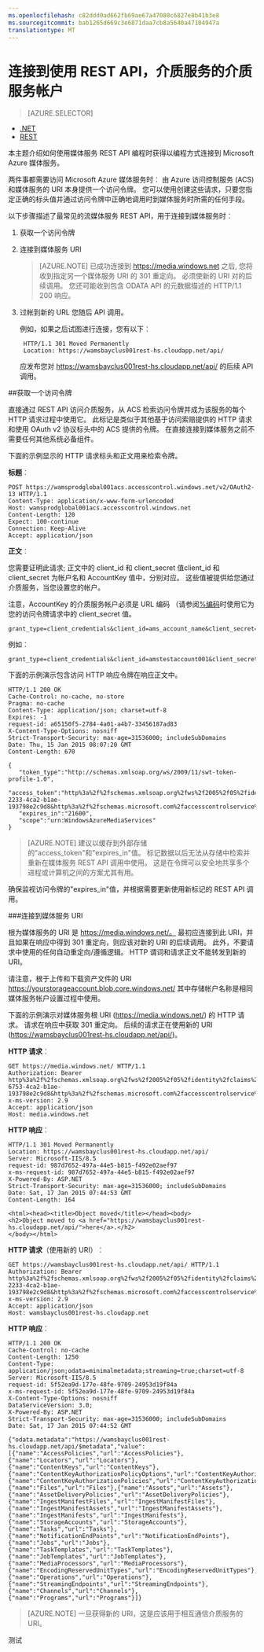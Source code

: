```yaml
---
ms.openlocfilehash: c82ddd0ad662fb69ae67a47080c6827e8b41b3e8
ms.sourcegitcommit: bab1265d669c3e6871daa7cb8a5640a47104947a
translationtype: MT
---
```

<properties 
    pageTitle="连接到使用 REST API，媒体服务帐户" 
    description="本主题演示如何连接到媒体服务 uisng REST API。" 
    services="media-services" 
    documentationCenter="" 
    authors="Juliako" 
    manager="dwrede" 
    editor=""/>

<tags 
    ms.service="media-services" 
    ms.workload="media" 
    ms.tgt_pltfrm="na" 
    ms.devlang="dotnet" 
    ms.topic="article" 
    ms.date="08/11/2015"
    ms.author="juliako"/>


# 连接到使用 REST API，介质服务的介质服务帐户

> [AZURE.SELECTOR]
- [.NET](media-services-dotnet-connect_programmatically.md)
- [REST](media-services-rest-connect_programmatically.md)

本主题介绍如何使用媒体服务 REST API 编程时获得以编程方式连接到 Microsoft Azure 媒体服务。

两件事都需要访问 Microsoft Azure 媒体服务时︰ 由 Azure 访问控制服务 (ACS) 和媒体服务的 URI 本身提供一个访问令牌。 您可以使用创建这些请求，只要您指定正确的标头值并通过访问令牌中正确地调用时到媒体服务时所需的任何手段。

以下步骤描述了最常见的流媒体服务 REST API，用于连接到媒体服务时︰

1. 获取一个访问令牌 
2. 连接到媒体服务 URI 

    >[AZURE.NOTE] 已成功连接到 https://media.windows.net 之后, 您将收到指定另一个媒体服务 URI 的 301 重定向。 必须使新的 URI 对的后续调用。
您还可能收到包含 ODATA API 的元数据描述的 HTTP/1.1 200 响应。

3. 过帐到新的 URL 您随后 API 调用。 

    例如，如果之后试图进行连接，您有以下︰

        HTTP/1.1 301 Moved Permanently
        Location: https://wamsbayclus001rest-hs.cloudapp.net/api/

    应发布您对 https://wamsbayclus001rest-hs.cloudapp.net/api/ 的后续 API 调用。

##获取一个访问令牌

直接通过 REST API 访问介质服务，从 ACS 检索访问令牌并成为该服务的每个 HTTP 请求过程中使用它。 此标记是类似于其他基于访问索赔提供的 HTTP 请求和使用 OAuth v2 协议标头中的 ACS 提供的令牌。 在直接连接到媒体服务之前不需要任何其他系统必备组件。

下面的示例显示的 HTTP 请求标头和正文用来检索令牌。

**标题**︰

    POST https://wamsprodglobal001acs.accesscontrol.windows.net/v2/OAuth2-13 HTTP/1.1
    Content-Type: application/x-www-form-urlencoded
    Host: wamsprodglobal001acs.accesscontrol.windows.net
    Content-Length: 120
    Expect: 100-continue
    Connection: Keep-Alive
    Accept: application/json

    
**正文**︰

您需要证明此请求; 正文中的 client_id 和 client_secret 值client_id 和 client_secret 为帐户名和 AccountKey 值中，分别对应。 这些值被提供给您通过介质服务，当您设置您的帐户。 

注意，AccountKey 的介质服务帐户必须是 URL 编码 （请参阅[%编码](http://tools.ietf.org/html/rfc3986#section-2.1)时使用它为您的访问令牌请求中的 client_secret 值。

    grant_type=client_credentials&client_id=ams_account_name&client_secret=URL_encoded_ams_account_key&scope=urn%3aWindowsAzureMediaServices


例如︰ 

    grant_type=client_credentials&client_id=amstestaccount001&client_secret=wUNbKhNj07oqjqU3Ah9R9f4kqTJ9avPpfe6Pk3YZ7ng%3d&scope=urn%3aWindowsAzureMediaServices


下面的示例演示包含访问 HTTP 响应令牌在响应正文中。

    HTTP/1.1 200 OK
    Cache-Control: no-cache, no-store
    Pragma: no-cache
    Content-Type: application/json; charset=utf-8
    Expires: -1
    request-id: a65150f5-2784-4a01-a4b7-33456187ad83
    X-Content-Type-Options: nosniff
    Strict-Transport-Security: max-age=31536000; includeSubDomains
    Date: Thu, 15 Jan 2015 08:07:20 GMT
    Content-Length: 670
    
    {  
       "token_type":"http://schemas.xmlsoap.org/ws/2009/11/swt-token-profile-1.0",
       "access_token":"http%3a%2f%2fschemas.xmlsoap.org%2fws%2f2005%2f05%2fidentity%2fclaims%2fnameidentifier=amstestaccount001&urn%3aSubscriptionId=z7f19258-2233-4ca2-b1ae-193798e2c9d8&http%3a%2f%2fschemas.microsoft.com%2faccesscontrolservice%2f2010%2f07%2fclaims%2fidentityprovider=https%3a%2f%2fwamsprodglobal001acs.accesscontrol.windows.net%2f&Audience=urn%3aWindowsAzureMediaServices&ExpiresOn=1421330840&Issuer=https%3a%2f%2fwamsprodglobal001acs.accesscontrol.windows.net%2f&HMACSHA256=uf69n82KlqZmkJDNxhJkOxpyIpA2HDyeGUTtSnq1vlE%3d",
       "expires_in":"21600",
       "scope":"urn:WindowsAzureMediaServices"
    }
    

>[AZURE.NOTE]
建议以缓存到外部存储的"access_token"和"expires_in"值。 标记数据以后无法从存储中检索并重新在媒体服务 REST API 调用中使用。 这是在令牌可以安全地共享多个进程或计算机之间的方案尤其有用。

确保监视访问令牌的"expires_in"值，并根据需要更新使用新标记的 REST API 调用。

###连接到媒体服务 URI

根为媒体服务的 URI 是 https://media.windows.net/。 最初应连接到此 URI，并且如果在响应中得到 301 重定向，则应该对新的 URI 的后续调用。 此外，不要请求中使用的任何自动重定向/遵循逻辑。 HTTP 谓词和请求正文不能转发到新的 URI。

请注意，根于上传和下载资产文件的 URI https://yourstorageaccount.blob.core.windows.net/ 其中存储帐户名称是相同媒体服务帐户设置过程中使用。

下面的示例演示对媒体服务根 URI (https://media.windows.net/) 的 HTTP 请求。 请求在响应中获取 301 重定向。 后续的请求正在使用新的 URI (https://wamsbayclus001rest-hs.cloudapp.net/api/)。     

**HTTP 请求**︰
    
    GET https://media.windows.net/ HTTP/1.1
    Authorization: Bearer http%3a%2f%2fschemas.xmlsoap.org%2fws%2f2005%2f05%2fidentity%2fclaims%2fnameidentifier=amstestaccount001&urn%3aSubscriptionId=z7f19258-6753-4ca2-b1ae-193798e2c9d8&http%3a%2f%2fschemas.microsoft.com%2faccesscontrolservice%2f2010%2f07%2fclaims%2fidentityprovider=https%3a%2f%2fwamsprodglobal001acs.accesscontrol.windows.net%2f&Audience=urn%3aWindowsAzureMediaServices&ExpiresOn=1421500579&Issuer=https%3a%2f%2fwamsprodglobal001acs.accesscontrol.windows.net%2f&HMACSHA256=ElVWXOnMVggFQl%2ft9vhdcv1qH1n%2fE8l3hRef4zPmrzg%3d
    x-ms-version: 2.9
    Accept: application/json
    Host: media.windows.net


**HTTP 响应**︰
    
    HTTP/1.1 301 Moved Permanently
    Location: https://wamsbayclus001rest-hs.cloudapp.net/api/
    Server: Microsoft-IIS/8.5
    request-id: 987d7652-497a-44e5-b815-f492e02aef97
    x-ms-request-id: 987d7652-497a-44e5-b815-f492e02aef97
    X-Powered-By: ASP.NET
    Strict-Transport-Security: max-age=31536000; includeSubDomains
    Date: Sat, 17 Jan 2015 07:44:53 GMT
    Content-Length: 164
    
    <html><head><title>Object moved</title></head><body>
    <h2>Object moved to <a href="https://wamsbayclus001rest-hs.cloudapp.net/api/">here</a>.</h2>
    </body></html>


**HTTP 请求**（使用新的 URI）︰
            
    GET https://wamsbayclus001rest-hs.cloudapp.net/api/ HTTP/1.1
    Authorization: Bearer http%3a%2f%2fschemas.xmlsoap.org%2fws%2f2005%2f05%2fidentity%2fclaims%2fnameidentifier=amstestaccount001&urn%3aSubscriptionId=z7f19258-2233-4ca2-b1ae-193798e2c9d8&http%3a%2f%2fschemas.microsoft.com%2faccesscontrolservice%2f2010%2f07%2fclaims%2fidentityprovider=https%3a%2f%2fwamsprodglobal001acs.accesscontrol.windows.net%2f&Audience=urn%3aWindowsAzureMediaServices&ExpiresOn=1421500579&Issuer=https%3a%2f%2fwamsprodglobal001acs.accesscontrol.windows.net%2f&HMACSHA256=ElVWXOnMVggFQl%2ft9vhdcv1qH1n%2fE8l3hRef4zPmrzg%3d
    x-ms-version: 2.9
    Accept: application/json
    Host: wamsbayclus001rest-hs.cloudapp.net


**HTTP 响应**︰
    
    HTTP/1.1 200 OK
    Cache-Control: no-cache
    Content-Length: 1250
    Content-Type: application/json;odata=minimalmetadata;streaming=true;charset=utf-8
    Server: Microsoft-IIS/8.5
    request-id: 5f52ea9d-177e-48fe-9709-24953d19f84a
    x-ms-request-id: 5f52ea9d-177e-48fe-9709-24953d19f84a
    X-Content-Type-Options: nosniff
    DataServiceVersion: 3.0;
    X-Powered-By: ASP.NET
    Strict-Transport-Security: max-age=31536000; includeSubDomains
    Date: Sat, 17 Jan 2015 07:44:52 GMT
    
    {"odata.metadata":"https://wamsbayclus001rest-hs.cloudapp.net/api/$metadata","value":[{"name":"AccessPolicies","url":"AccessPolicies"},{"name":"Locators","url":"Locators"},{"name":"ContentKeys","url":"ContentKeys"},{"name":"ContentKeyAuthorizationPolicyOptions","url":"ContentKeyAuthorizationPolicyOptions"},{"name":"ContentKeyAuthorizationPolicies","url":"ContentKeyAuthorizationPolicies"},{"name":"Files","url":"Files"},{"name":"Assets","url":"Assets"},{"name":"AssetDeliveryPolicies","url":"AssetDeliveryPolicies"},{"name":"IngestManifestFiles","url":"IngestManifestFiles"},{"name":"IngestManifestAssets","url":"IngestManifestAssets"},{"name":"IngestManifests","url":"IngestManifests"},{"name":"StorageAccounts","url":"StorageAccounts"},{"name":"Tasks","url":"Tasks"},{"name":"NotificationEndPoints","url":"NotificationEndPoints"},{"name":"Jobs","url":"Jobs"},{"name":"TaskTemplates","url":"TaskTemplates"},{"name":"JobTemplates","url":"JobTemplates"},{"name":"MediaProcessors","url":"MediaProcessors"},{"name":"EncodingReservedUnitTypes","url":"EncodingReservedUnitTypes"},{"name":"Operations","url":"Operations"},{"name":"StreamingEndpoints","url":"StreamingEndpoints"},{"name":"Channels","url":"Channels"},{"name":"Programs","url":"Programs"}]}
     


>[AZURE.NOTE] 一旦获得新的 URI，这是应该用于相互通信介质服务的 URI。 


<!-- Anchors. -->


<!-- URLs. -->
 
测试
